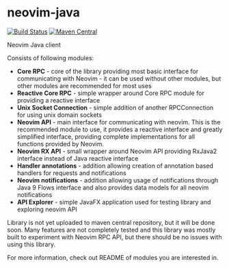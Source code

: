 # neovim-java

[![Build Status](https://travis-ci.org/esensar/neovim-java.svg?branch=master)](https://travis-ci.org/esensar/neovim-java)
[![Maven Central](https://maven-badges.herokuapp.com/maven-central/com.ensarsarajcic.neovim.java/parent/badge.svg)](https://maven-badges.herokuapp.com/maven-central/com.ensarsarajcic.neovim.java/parent)

Neovim Java client

Consists of following modules:
 * **Core RPC** - core of the library providing most basic interface for communicating with Neovim - it can be used without other modules, but other modules are recommended for most uses
 * **Reactive Core RPC** - simple wrapper around Core RPC module for providing a reactive interface
 * **Unix Socket Connection** - simple addition of another RPCConnection for using unix domain sockets
 * **Neovim API** - main interface for communicating with neovim. This is the recommended module to use, it provides a reactive interface and greatly simplified interface, providing complete implementations for all functions provided by Neovim.
 * **Neovim RX API** - small wrapper around Neovim API providing RxJava2 interface instead of Java reactive interface
 * **Handler annotations** - addition allowing creation of annotation based handlers for requests and notifications
 * **Neovim notifications** - addition allowing usage of notifications through Java 9 Flows interface and also provides data models for all neovim notifications
 * **API Explorer** - simple JavaFX application used for testing library and exploring neovim API

Library is not yet uploaded to maven central repository, but it will be done soon. Many features are not completely tested and
this library was mostly built to experiment with Neovim RPC API, but there should be no issues with using this library.

For more information, check out README of modules you are interested in.
